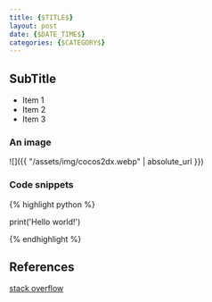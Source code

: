 ```yaml
---
title: {$TITLE$}
layout: post
date: {$DATE_TIME$}
categories: {$CATEGORY$}
---
```


## SubTitle

- Item 1
- Item 2
- Item 3

### An image
![]({{ "/assets/img/cocos2dx.webp" | absolute_url }})

### Code snippets

{% highlight python %}

print('Hello world!')

{% endhighlight %}

## References

[stack overflow](https://stackoverflow.com/)
